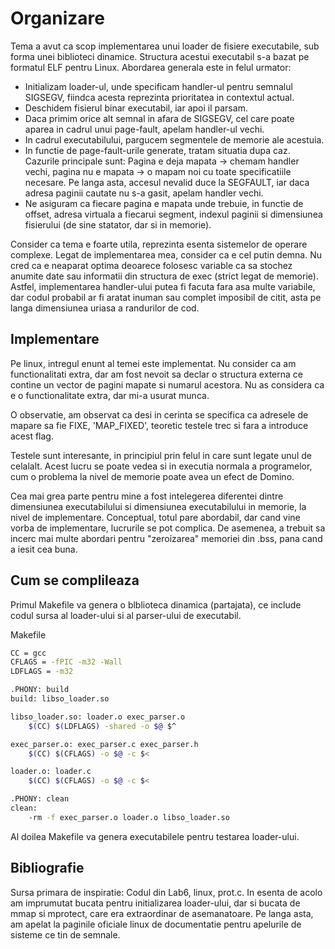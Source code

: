 # Organizare
Tema a avut ca scop implementarea unui loader de fisiere executabile, sub forma unei biblioteci dinamice. Structura acestui executabil s-a bazat pe formatul ELF pentru Linux. 
Abordarea generala este in felul urmator:

- Initializam loader-ul, unde specificam handler-ul pentru semnalul SIGSEGV, fiindca acesta reprezinta prioritatea in contextul actual. 
- Deschidem fisierul binar executabil, iar apoi il parsam.
- Daca primim orice alt semnal in afara de SIGSEGV, cel care poate aparea in cadrul unui page-fault, apelam handler-ul vechi.
- In cadrul executabilului, pargucem segmentele de memorie ale acestuia.
- In functie de page-fault-urile generate, tratam situatia dupa caz. Cazurile principale sunt: Pagina e deja mapata -> chemam handler vechi, pagina nu e mapata -> o mapam noi cu toate specificatiile necesare. Pe langa asta, accesul nevalid duce la SEGFAULT, iar daca adresa paginii cautate nu s-a gasit, apelam handler vechi.
- Ne asiguram ca fiecare pagina e mapata unde trebuie, in functie de offset, adresa virtuala a fiecarui segment, indexul paginii si dimensiunea fisierului (de sine statator, dar si in memorie).

Consider ca tema e foarte utila, reprezinta esenta sistemelor de operare complexe. 
Legat de implementarea mea, consider ca e cel putin demna. Nu cred ca e neaparat optima deoarece folosesc variable ca sa stochez anumite date sau informatii din structura de exec (strict legat de memorie). Astfel, implementarea handler-ului putea fi facuta fara asa multe variabile, dar codul probabil ar fi aratat inuman sau complet imposibil de citit, asta pe langa dimensiunea uriasa a randurilor de cod.  


## Implementare
Pe linux, intregul enunt al temei este implementat. Nu consider ca am functionalitati extra, dar am fost nevoit sa declar o structura externa ce contine un vector de pagini mapate si numarul acestora. Nu as considera ca e o functionalitate extra, dar mi-a usurat munca.

O observatie, am observat ca desi in cerinta se specifica ca adresele de mapare sa fie FIXE, 'MAP_FIXED', teoretic testele trec si fara a introduce acest flag.

Testele sunt interesante, in principiul prin felul in care sunt legate unul de celalalt. Acest lucru se poate vedea si in executia normala a programelor, cum o problema la nivel de memorie poate avea un efect de Domino.

Cea mai grea parte pentru mine a fost intelegerea diferentei dintre dimensiunea executabilului si dimensiunea executabilului in memorie, la nivel de implementare. Conceptual, totul pare abordabil, dar cand vine vorba de implementare, lucrurile se pot complica. De asemenea, a trebuit sa incerc mai multe abordari pentru "zeroizarea" memoriei din .bss, pana cand a iesit cea buna.


## Cum se complileaza
Primul Makefile va genera o blblioteca dinamica (partajata), ce include codul sursa al loader-ului si al parser-ului de executabil.


Makefile
```bash
CC = gcc
CFLAGS = -fPIC -m32 -Wall
LDFLAGS = -m32

.PHONY: build
build: libso_loader.so

libso_loader.so: loader.o exec_parser.o
	$(CC) $(LDFLAGS) -shared -o $@ $^

exec_parser.o: exec_parser.c exec_parser.h
	$(CC) $(CFLAGS) -o $@ -c $<

loader.o: loader.c
	$(CC) $(CFLAGS) -o $@ -c $<

.PHONY: clean
clean:
	-rm -f exec_parser.o loader.o libso_loader.so
```
Al doilea Makefile va genera executabilele pentru testarea loader-ului.


## Bibliografie
Sursa primara de inspiratie: Codul din Lab6, linux, prot.c. In esenta de acolo am imprumutat bucata pentru initializarea loader-ului, dar si bucata de mmap si mprotect, care era extraordinar de asemanatoare. Pe langa asta, am apelat la paginile oficiale linux de documentatie pentru apelurile de sisteme ce tin de semnale.
